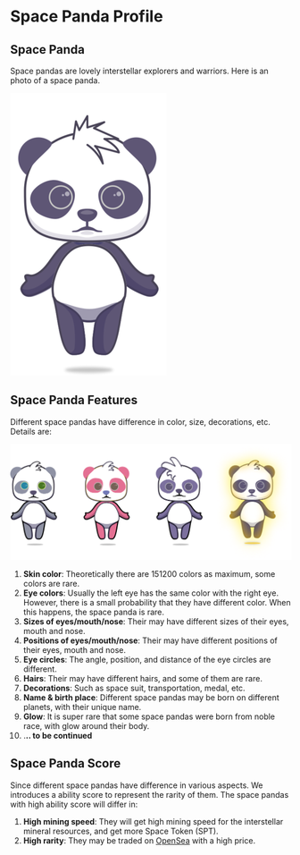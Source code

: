 # Space Panda Profile

## Space Panda

Space pandas are lovely interstellar explorers and warriors. Here is an photo of a space panda. 

![](../.gitbook/assets/panda_base.png)

## Space Panda Features

Different space pandas have difference in color, size, decorations, etc. Details are:

![](../.gitbook/assets/pandas.png)

1. **Skin color**:  Theoretically there are 151200 colors as maximum, some colors are rare.
2. **Eye colors**:  Usually the left eye has the same color with the right eye. However, there is a small probability that they have different color. When this happens, the space panda is rare.
3. **Sizes of eyes/mouth/nose**: Their may have different sizes of their eyes, mouth and nose.
4. **Positions of eyes/mouth/nose**: Their may have different positions of their eyes, mouth and nose.
5. **Eye circles**: The angle, position, and distance of the eye circles are different.
6. **Hairs**: Their may have different hairs, and some of them are rare.
7. **Decorations**: Such as space suit, transportation, medal, etc.
8. **Name & birth place**: Different space pandas may be born on different planets, with their unique name.
9. **Glow**: It is super rare that some space pandas were born from noble race,  with glow around their body.
10. .**.. to be continued**

## Space Panda Score

Since different space pandas have difference in various aspects. We introduces a ability score to represent the rarity of them. The space pandas with high ability score will differ in:

1. **High mining speed**: They will get high mining speed for the interstellar mineral resources, and get more Space Token \(SPT\). 
2. **High rarity**: They may be traded on [OpenSea](https://opensea.io/assets) with a high price.



